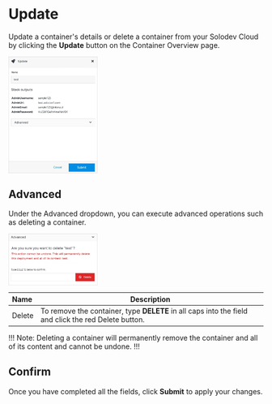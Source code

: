 # Update

Update a container's details or delete a container from your Solodev Cloud by clicking the **Update** button on the Container Overview page.

<img src="../../../../images/updatecontainer.jpg" alt="updatecontainer" style="width: 35%; display: block"></a>

## Advanced

Under the Advanced dropdown, you can execute advanced operations such as deleting a container. 

<img src="../../../../images/updatecontainer2.jpg" alt="updatecontainer2" style="width: 35%; display: block"></a>

**Name** | **Description** 
:--- | ---
Delete | To remove the container, type **DELETE** in all caps into the field and click the red Delete button.

!!! Note:
Deleting a container will permanently remove the container and all of its content and cannot be undone.
!!!

## Confirm

Once you have completed all the fields, click **Submit** to apply your changes.





